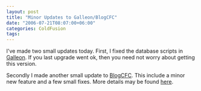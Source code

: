 ```yaml
---
layout: post
title: "Minor Updates to Galleon/BlogCFC"
date: "2006-07-21T08:07:00+06:00"
categories: ColdFusion 
tags: 
---
```


I've made two small updates today. First, I fixed the database scripts in <a href="http://ray.camdenfamily.com/projects/galleon">Galleon</a>. If you last upgrade went ok, then you need not worry about getting this version.

Secondly I made another small update to <a href="http://ray.camdenfamily.com/projects/blogcfc">BlogCFC</a>. This include a minor new feature and a few small fixes. More details may be found <a href="http://www.blogcfc.com/index.cfm/2006/7/21/BlogCFC-51003-Released">here</a>.